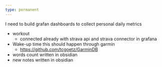 ```yaml
---
type: permanent
---
```


I need to build grafan dashboards to collect personal daily metrics

- workout
	- connected already with strava api and strava connector in grafana
- Wake-up time this should happen through garmin
	- https://github.com/tcgoetz/GarminDB
- words count written in obsidian
- new notes written in obsidian
